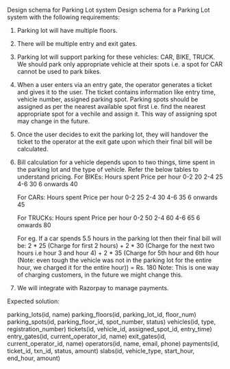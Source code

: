 Design schema for Parking Lot system
Design schema for a Parking Lot system with the following requirements:

1. Parking lot will have multiple floors.
2. There will be multiple entry and exit gates.
3. Parking lot will support parking for these vehicles: CAR, BIKE, TRUCK. We should park only appropriate vehicle at their spots i.e. a spot for CAR cannot be used to park bikes.
4. When a user enters via an entry gate, the operator generates a ticket and gives it to the user. The ticket contains information like entry time, vehicle number, assigned parking spot. Parking spots should be assigned as per the nearest available spot first i.e. find the nearest appropriate spot for a vechile and assign it. This way of assigning spot may change in the future.
5. Once the user decides to exit the parking lot, they will handover the ticket to the operator at the exit gate upon which their final bill will be calculated.
6. Bill calculation for a vehicle depends upon to two things, time spent in the parking lot and the type of vehicle. Refer the below tables to understand pricing.
	For BIKEs: 
	Hours spent Price per hour
	0-2 		20
	2-4			25
	4-6			30
	6 onwards	40

	For CARs:
	Hours spent Price per hour
	0-2 		25
	2-4			30
	4-6			35
	6 onwards	45

	For TRUCKs:
	Hours spent Price per hour
	0-2 		50
	2-4			60
	4-6			65
	6 onwards	80

	For eg. If a car spends 5.5 hours in the parking lot then their final bill will be: 2 * 25 (Charge for first 2 hours) + 2 * 30 (Charge for the next two hours i.e hour 3 and hour 4) + 2 * 35 (Charge for 5th hour and 6th hour (Note: even tough the vehicle was not in the parking lot for the entire hour, we charged it for the entire hour)) = Rs. 180
	Note: This is one way of charging customers, in the future we might change this.
7. We will integrate with Razorpay to manage payments.

Expected solution:

parking_lots(id, name)
parking_floors(id, parking_lot_id, floor_num)
parking_spots(id, parking_floor_id, spot_number, status)
vehicles(id, type, registration_number)
tickets(id, vehicle_id, assigned_spot_id, entry_time)
entry_gates(id, current_operator_id, name)
exit_gates(id, current_operator_id, name)
operators(id, name, email, phone)
payments(id, ticket_id, txn_id, status, amount)
slabs(id, vehicle_type, start_hour, end_hour, amount)